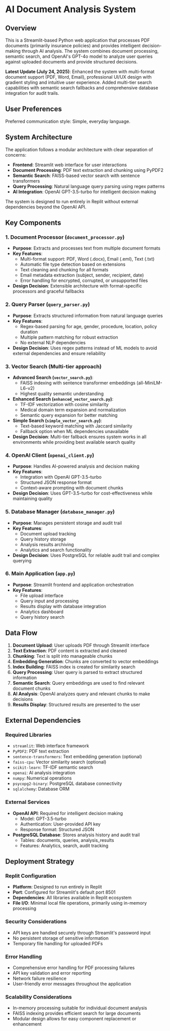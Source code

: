 # AI Document Analysis System

## Overview

This is a Streamlit-based Python web application that processes PDF documents (primarily insurance policies) and provides intelligent decision-making through AI analysis. The system combines document processing, semantic search, and OpenAI's GPT-4o model to analyze user queries against uploaded documents and provide structured decisions.

**Latest Update (July 24, 2025)**: Enhanced the system with multi-format document support (PDF, Word, Email), professional UI/UX design with gradient styling and intuitive user experience. Added multi-tier search capabilities with semantic search fallbacks and comprehensive database integration for audit trails.

## User Preferences

Preferred communication style: Simple, everyday language.

## System Architecture

The application follows a modular architecture with clear separation of concerns:

- **Frontend**: Streamlit web interface for user interactions
- **Document Processing**: PDF text extraction and chunking using PyPDF2
- **Semantic Search**: FAISS-based vector search with sentence transformers
- **Query Processing**: Natural language query parsing using regex patterns
- **AI Integration**: OpenAI GPT-3.5-turbo for intelligent decision making

The system is designed to run entirely in Replit without external dependencies beyond the OpenAI API.

## Key Components

### 1. Document Processor (`document_processor.py`)
- **Purpose**: Extracts and processes text from multiple document formats
- **Key Features**: 
  - Multi-format support: PDF, Word (.docx), Email (.eml), Text (.txt)
  - Automatic file type detection based on extensions
  - Text cleaning and chunking for all formats
  - Email metadata extraction (subject, sender, recipient, date)
  - Error handling for encrypted, corrupted, or unsupported files
- **Design Decision**: Extensible architecture with format-specific processors and graceful fallbacks

### 2. Query Parser (`query_parser.py`)
- **Purpose**: Extracts structured information from natural language queries
- **Key Features**:
  - Regex-based parsing for age, gender, procedure, location, policy duration
  - Multiple pattern matching for robust extraction
  - No external NLP dependencies
- **Design Decision**: Uses regex patterns instead of ML models to avoid external dependencies and ensure reliability

### 3. Vector Search (Multi-tier approach)
- **Advanced Search (`vector_search.py`)**: 
  - FAISS indexing with sentence transformer embeddings (all-MiniLM-L6-v2)
  - Highest quality semantic understanding
- **Enhanced Search (`enhanced_vector_search.py`)**:
  - TF-IDF vectorization with cosine similarity
  - Medical domain term expansion and normalization
  - Semantic query expansion for better matching
- **Simple Search (`simple_vector_search.py`)**:
  - Text-based keyword matching with Jaccard similarity
  - Fallback option when ML dependencies unavailable
- **Design Decision**: Multi-tier fallback ensures system works in all environments while providing best available search quality

### 4. OpenAI Client (`openai_client.py`)
- **Purpose**: Handles AI-powered analysis and decision making
- **Key Features**:
  - Integration with OpenAI GPT-3.5-turbo
  - Structured JSON response format
  - Context-aware prompting with document chunks
- **Design Decision**: Uses GPT-3.5-turbo for cost-effectiveness while maintaining quality

### 5. Database Manager (`database_manager.py`)
- **Purpose**: Manages persistent storage and audit trail
- **Key Features**:
  - Document upload tracking
  - Query history storage
  - Analysis results archiving
  - Analytics and search functionality
- **Design Decision**: Uses PostgreSQL for reliable audit trail and complex querying

### 6. Main Application (`app.py`)
- **Purpose**: Streamlit frontend and application orchestration
- **Key Features**:
  - File upload interface
  - Query input and processing
  - Results display with database integration
  - Analytics dashboard
  - Query history search

## Data Flow

1. **Document Upload**: User uploads PDF through Streamlit interface
2. **Text Extraction**: PDF content is extracted and cleaned
3. **Chunking**: Text is split into manageable chunks
4. **Embedding Generation**: Chunks are converted to vector embeddings
5. **Index Building**: FAISS index is created for similarity search
6. **Query Processing**: User query is parsed to extract structured information
7. **Semantic Search**: Query embeddings are used to find relevant document chunks
8. **AI Analysis**: OpenAI analyzes query and relevant chunks to make decisions
9. **Results Display**: Structured results are presented to the user

## External Dependencies

### Required Libraries
- `streamlit`: Web interface framework
- `PyPDF2`: PDF text extraction
- `sentence-transformers`: Text embedding generation (optional)
- `faiss-cpu`: Vector similarity search (optional)
- `scikit-learn`: TF-IDF semantic search
- `openai`: AI analysis integration
- `numpy`: Numerical operations
- `psycopg2-binary`: PostgreSQL database connectivity
- `sqlalchemy`: Database ORM

### External Services
- **OpenAI API**: Required for intelligent decision making
  - Model: GPT-3.5-turbo
  - Authentication: User-provided API key
  - Response format: Structured JSON
- **PostgreSQL Database**: Stores analysis history and audit trail
  - Tables: documents, queries, analysis_results
  - Features: Analytics, search, audit tracking

## Deployment Strategy

### Replit Configuration
- **Platform**: Designed to run entirely in Replit
- **Port**: Configured for Streamlit's default port 8501
- **Dependencies**: All libraries available in Replit ecosystem
- **File I/O**: Minimal local file operations, primarily using in-memory processing

### Security Considerations
- API keys are handled securely through Streamlit's password input
- No persistent storage of sensitive information
- Temporary file handling for uploaded PDFs

### Error Handling
- Comprehensive error handling for PDF processing failures
- API key validation and error reporting
- Network failure resilience
- User-friendly error messages throughout the application

### Scalability Considerations
- In-memory processing suitable for individual document analysis
- FAISS indexing provides efficient search for large documents
- Modular design allows for easy component replacement or enhancement